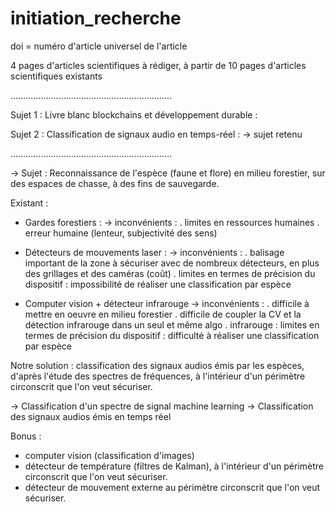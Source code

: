 # initiation_recherche

doi = numéro d'article universel de l'article

4 pages d'articles scientifiques à rédiger, 
à partir de 10 pages d'articles scientifiques existants 

................................................................

Sujet 1 : Livre blanc blockchains et développement durable : 

Sujet 2 : Classification de signaux audio en temps-réel : -> sujet retenu

................................................................

-> Sujet : 
Reconnaissance de l'espèce (faune et flore) en milieu forestier, 
sur des espaces de chasse, à des fins de sauvegarde.

Existant : 
- Gardes forestiers : 
    -> inconvénients : 
        . limites en ressources humaines
        . erreur humaine (lenteur, subjectivité des sens)

- Détecteurs de mouvements laser :
    -> inconvénients : 
        . balisage important de la zone à sécuriser avec de nombreux détecteurs, 
            en plus des grillages et des caméras (coût)
        . limites en termes de précision du dispositif : 
            impossibilité de réaliser une classification par espèce

- Computer vision + détecteur infrarouge
    -> inconvénients : 
        . difficile à mettre en oeuvre en milieu forestier
        . difficile de coupler la CV et la détection infrarouge dans un seul et même algo
        . infrarouge : limites en termes de précision du dispositif : 
            difficulté à réaliser une classification par espèce

Notre solution : 
classification des signaux audios émis par les espèces, 
d'après l'étude des spectres de fréquences, à l'intérieur d'un périmètre circonscrit
que l'on veut sécuriser.

-> Classification d'un spectre de signal machine learning
-> Classification des signaux audios émis en temps réel

Bonus : 
+ computer vision (classification d'images)
+ détecteur de température (filtres de Kalman), à l'intérieur d'un périmètre circonscrit
que l'on veut sécuriser.
+ détecteur de mouvement externe au périmètre circonscrit que l'on veut sécuriser.


